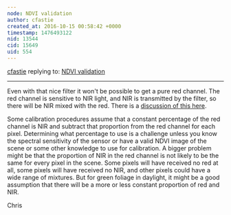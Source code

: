 ```yaml
---
node: NDVI validation
author: cfastie
created_at: 2016-10-15 00:58:42 +0000
timestamp: 1476493122
nid: 13544
cid: 15649
uid: 554
---
```




[cfastie](../profile/cfastie) replying to: [NDVI validation](../notes/aldrin/10-10-2016/ndvi-validation)

----
Even with that nice filter it won't be possible to get a pure red channel. The red channel is sensitive to NIR light, and NIR is transmitted by the filter, so there will be NIR mixed with the red. There is a [discussion of this here](https://publiclab.org/notes/cfastie/11-24-2015/dual-band-pass-filters).

Some calibration procedures assume that a constant percentage of the red channel is NIR and subtract that proportion from the red channel for each pixel. Determining what percentage to use is a challenge unless you know the spectral sensitivity of the sensor or have a valid NDVI image of the scene or some other knowledge to use for calibration. A bigger problem might be that the proportion of NIR in the red channel is not likely to be the same for every pixel in the scene. Some pixels will have received no red at all, some pixels will have received no NIR, and other pixels could have a wide range of mixtures. But for green foliage in daylight, it might be a good assumption that there will be a more or less constant proportion of red and NIR.

Chris